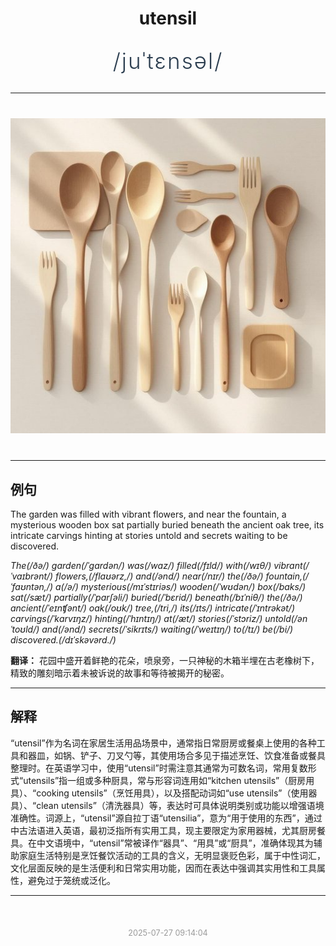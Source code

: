 <div align="center">

# utensil

<div style="margin: 30px 0;">
<h1 style="font-size: 2.5em; font-weight: 300; letter-spacing: 2px; margin: 0; color: #2c3e50;">
/juˈtɛnsəl/
</h1>
</div>

</div>

---

<div align="center" style="margin: 40px 0;">

![utensil](images/utensil.png)

</div>

---

## 例句

The garden was filled with vibrant flowers, and near the fountain, a mysterious wooden box sat partially buried beneath the ancient oak tree, its intricate carvings hinting at stories untold and secrets waiting to be discovered.

*The(/ðə/) garden(/ˈgɑrdən/) was(/wɑz/) filled(/fɪld/) with(/wɪθ/) vibrant(/ˈvaɪbrənt/) flowers,(/flaʊərz,/) and(/ənd/) near(/nɪr/) the(/ðə/) fountain,(/ˈfaʊntən,/) a(/ə/) mysterious(/mɪˈstɪriəs/) wooden(/ˈwʊdən/) box(/bɑks/) sat(/sæt/) partially(/ˈpɑrʃəli/) buried(/ˈbɛrid/) beneath(/bɪˈniθ/) the(/ðə/) ancient(/ˈeɪnʧənt/) oak(/oʊk/) tree,(/tri,/) its(/ɪts/) intricate(/ˈɪntrəkət/) carvings(/ˈkɑrvɪŋz/) hinting(/ˈhɪntɪŋ/) at(/æt/) stories(/ˈstɔriz/) untold(/ənˈtoʊld/) and(/ənd/) secrets(/ˈsikrɪts/) waiting(/ˈweɪtɪŋ/) to(/tɪ/) be(/bi/) discovered.(/dɪˈskəvərd./)*

**翻译：** 花园中盛开着鲜艳的花朵，喷泉旁，一只神秘的木箱半埋在古老橡树下，精致的雕刻暗示着未被诉说的故事和等待被揭开的秘密。

---

## 解释

“utensil”作为名词在家居生活用品场景中，通常指日常厨房或餐桌上使用的各种工具和器皿，如锅、铲子、刀叉勺等，其使用场合多见于描述烹饪、饮食准备或餐具整理时。在英语学习中，使用“utensil”时需注意其通常为可数名词，常用复数形式“utensils”指一组或多种厨具，常与形容词连用如“kitchen utensils”（厨房用具）、“cooking utensils”（烹饪用具），以及搭配动词如“use utensils”（使用器具）、“clean utensils”（清洗器具）等，表达时可具体说明类别或功能以增强语境准确性。词源上，“utensil”源自拉丁语“utensilia”，意为“用于使用的东西”，通过中古法语进入英语，最初泛指所有实用工具，现主要限定为家用器械，尤其厨房餐具。在中文语境中，“utensil”常被译作“器具”、“用具”或“厨具”，准确体现其为辅助家庭生活特别是烹饪餐饮活动的工具的含义，无明显褒贬色彩，属于中性词汇，文化层面反映的是生活便利和日常实用功能，因而在表达中强调其实用性和工具属性，避免过于笼统或泛化。


---

<div align="center" style="margin-top: 50px;">
<small style="color: #999; font-size: 0.9em;">2025-07-27 09:14:04</small>
</div>

